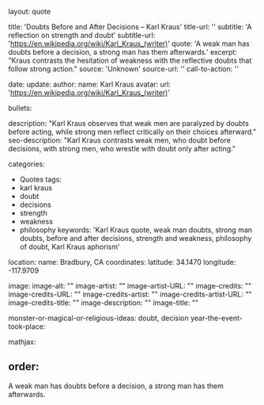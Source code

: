 layout: quote

title: 'Doubts Before and After Decisions – Karl Kraus'
title-url: ''
subtitle: 'A reflection on strength and doubt'
subtitle-url: 'https://en.wikipedia.org/wiki/Karl_Kraus_(writer)'
quote: 'A weak man has doubts before a decision, a strong man has them afterwards.'
excerpt: "Kraus contrasts the hesitation of weakness with the reflective doubts that follow strong action."
source: 'Unknown'
source-url: ''
call-to-action: ''

date: 
update:
author:
    name: Karl Kraus
    avatar: 
    url: 'https://en.wikipedia.org/wiki/Karl_Kraus_(writer)'

bullets:

description: "Karl Kraus observes that weak men are paralyzed by doubts before acting, while strong men reflect critically on their choices afterward."
seo-description: "Karl Kraus contrasts weak men, who doubt before decisions, with strong men, who wrestle with doubt only after acting."

categories:
- Quotes
tags:
- karl kraus
- doubt
- decisions
- strength
- weakness
- philosophy
keywords: 'Karl Kraus quote, weak man doubts, strong man doubts, before and after decisions, strength and weakness, philosophy of doubt, Karl Kraus aphorism'

location:
    name: Bradbury, CA
coordinates:
    latitude: 34.1470
    longitude: -117.9709

image:
image-alt: ""
image-artist: ""
image-artist-URL: ""
image-credits: ""
image-credits-URL: ""
image-credits-artist: ""
image-credits-artist-URL: ""
image-credits-title: ""
image-description: ""
image-title: ""

monster-or-magical-or-religious-ideas: doubt, decision
year-the-event-took-place: 

mathjax: 

order: 
---
A weak man has doubts before a decision, a strong man has them afterwards.